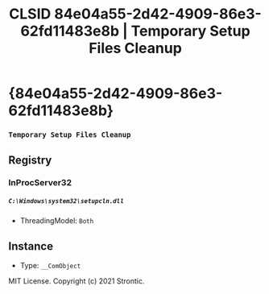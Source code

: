 ﻿---
title: "CLSID 84e04a55-2d42-4909-86e3-62fd11483e8b | Temporary Setup Files Cleanup"
excerpt: What is COM-Object CLSID 84e04a55-2d42-4909-86e3-62fd11483e8b?
---

# {84e04a55-2d42-4909-86e3-62fd11483e8b}

### `Temporary Setup Files Cleanup`

## Registry


### InProcServer32

##### `C:\Windows\system32\setupcln.dll`
* ThreadingModel: `Both`

## Instance

* Type: `__ComObject`

MIT License. Copyright (c) 2021 Strontic.


